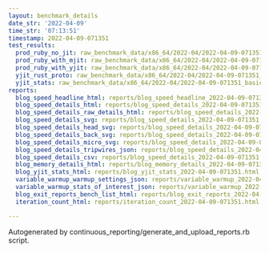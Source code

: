 ```yaml
---
layout: benchmark_details
date_str: '2022-04-09'
time_str: '07:13:51'
timestamp: 2022-04-09-071351
test_results:
  prod_ruby_no_jit: raw_benchmark_data/x86_64/2022-04/2022-04-09-071351_basic_benchmark_prod_ruby_no_jit.json
  prod_ruby_with_mjit: raw_benchmark_data/x86_64/2022-04/2022-04-09-071351_basic_benchmark_prod_ruby_with_mjit.json
  prod_ruby_with_yjit: raw_benchmark_data/x86_64/2022-04/2022-04-09-071351_basic_benchmark_prod_ruby_with_yjit.json
  yjit_rust_proto: raw_benchmark_data/x86_64/2022-04/2022-04-09-071351_basic_benchmark_yjit_rust_proto.json
  yjit_stats: raw_benchmark_data/x86_64/2022-04/2022-04-09-071351_basic_benchmark_yjit_stats.json
reports:
  blog_speed_headline_html: reports/blog_speed_headline_2022-04-09-071351.html
  blog_speed_details_html: reports/blog_speed_details_2022-04-09-071351.html
  blog_speed_details_raw_details_html: reports/blog_speed_details_2022-04-09-071351.raw_details.html
  blog_speed_details_svg: reports/blog_speed_details_2022-04-09-071351.svg
  blog_speed_details_head_svg: reports/blog_speed_details_2022-04-09-071351.head.svg
  blog_speed_details_back_svg: reports/blog_speed_details_2022-04-09-071351.back.svg
  blog_speed_details_micro_svg: reports/blog_speed_details_2022-04-09-071351.micro.svg
  blog_speed_details_tripwires_json: reports/blog_speed_details_2022-04-09-071351.tripwires.json
  blog_speed_details_csv: reports/blog_speed_details_2022-04-09-071351.csv
  blog_memory_details_html: reports/blog_memory_details_2022-04-09-071351.html
  blog_yjit_stats_html: reports/blog_yjit_stats_2022-04-09-071351.html
  variable_warmup_warmup_settings_json: reports/variable_warmup_2022-04-09-071351.warmup_settings.json
  variable_warmup_stats_of_interest_json: reports/variable_warmup_2022-04-09-071351.stats_of_interest.json
  blog_exit_reports_bench_list_html: reports/blog_exit_reports_2022-04-09-071351.bench_list.html
  iteration_count_html: reports/iteration_count_2022-04-09-071351.html

---
```

Autogenerated by continuous_reporting/generate_and_upload_reports.rb script.
